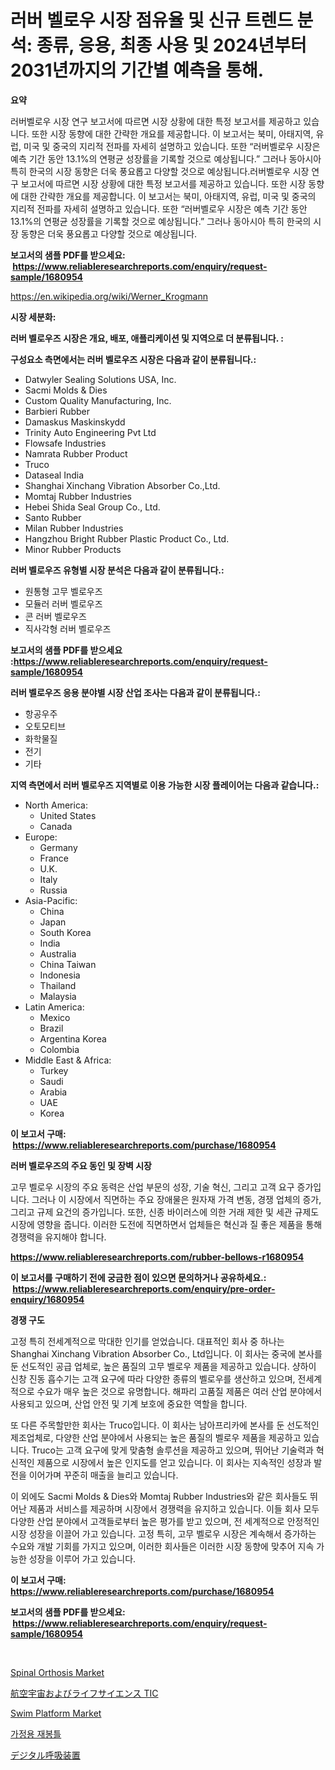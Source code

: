 <p><h1>러버 벨로우 시장 점유율 및 신규 트렌드 분석: 종류, 응용, 최종 사용 및 2024년부터 2031년까지의 기간별 예측을 통해.</h1></p><p><strong>요약</strong></p>
<p><p>러버벨로우 시장 연구 보고서에 따르면 시장 상황에 대한 특정 보고서를 제공하고 있습니다. 또한 시장 동향에 대한 간략한 개요를 제공합니다. 이 보고서는 북미, 아태지역, 유럽, 미국 및 중국의 지리적 전파를 자세히 설명하고 있습니다. 또한 “러버벨로우 시장은 예측 기간 동안 13.1%의 연평균 성장률을 기록할 것으로 예상됩니다.” 그러나 동아시아 특히 한국의 시장 동향은 더욱 풍요롭고 다양할 것으로 예상됩니다.러버벨로우 시장 연구 보고서에 따르면 시장 상황에 대한 특정 보고서를 제공하고 있습니다. 또한 시장 동향에 대한 간략한 개요를 제공합니다. 이 보고서는 북미, 아태지역, 유럽, 미국 및 중국의 지리적 전파를 자세히 설명하고 있습니다. 또한 “러버벨로우 시장은 예측 기간 동안 13.1%의 연평균 성장률을 기록할 것으로 예상됩니다.” 그러나 동아시아 특히 한국의 시장 동향은 더욱 풍요롭고 다양할 것으로 예상됩니다.</p></p>
<p><strong>보고서의 샘플 PDF를 받으세요: &nbsp;<a href="https://www.reliableresearchreports.com/enquiry/request-sample/1680954">https://www.reliableresearchreports.com/enquiry/request-sample/1680954</a></strong></p>
<p><a href="https://en.wikipedia.org/wiki/Werner_Krogmann">https://en.wikipedia.org/wiki/Werner_Krogmann</a></p>
<p><strong>시장 세분화:</strong></p>
<p><strong> 러버 벨로우즈 시장은 개요, 배포, 애플리케이션 및 지역으로 더 분류됩니다. :</strong></p>
<p><strong>구성요소 측면에서는 러버 벨로우즈 시장은 다음과 같이 분류됩니다.:</strong></p>
<p><ul><li>Datwyler Sealing Solutions USA, Inc.</li><li>Sacmi Molds & Dies</li><li>Custom Quality Manufacturing, Inc.</li><li>Barbieri Rubber</li><li>Damaskus Maskinskydd</li><li>Trinity Auto Engineering Pvt Ltd</li><li>Flowsafe Industries</li><li>Namrata Rubber Product</li><li>Truco</li><li>Dataseal India</li><li>Shanghai Xinchang Vibration Absorber Co.,Ltd.</li><li>Momtaj Rubber Industries</li><li>Hebei Shida Seal Group Co., Ltd.</li><li>Santo Rubber</li><li>Milan Rubber Industries</li><li>Hangzhou Bright Rubber Plastic Product Co., Ltd.</li><li>Minor Rubber Products</li></ul></p>
<p><strong> 러버 벨로우즈 유형별 시장 분석은 다음과 같이 분류됩니다.:</strong></p>
<p><ul><li>원통형 고무 벨로우즈</li><li>모듈러 러버 벨로우즈</li><li>콘 러버 벨로우즈</li><li>직사각형 러버 벨로우즈</li></ul></p>
<p><strong>보고서의 샘플 PDF를 받으세요 :<a href="https://www.reliableresearchreports.com/enquiry/request-sample/1680954">https://www.reliableresearchreports.com/enquiry/request-sample/1680954</a></strong></p>
<p><strong> 러버 벨로우즈 응용 분야별 시장 산업 조사는 다음과 같이 분류됩니다.:</strong></p>
<p><ul><li>항공우주</li><li>오토모티브</li><li>화학물질</li><li>전기</li><li>기타</li></ul></p>
<p><strong>지역 측면에서 러버 벨로우즈 지역별로 이용 가능한 시장 플레이어는 다음과 같습니다.:</strong></p>
<p><ul>
    <li>
        North America:
        <ul>
            <li>United States</li>
            <li>Canada</li>
        </ul>
    </li>
    <li>
        Europe:
        <ul>
            <li>Germany</li>
            <li>France</li>
            <li>U.K.</li>
            <li>Italy</li>
            <li>Russia</li>
        </ul>
    </li>
    <li>
        Asia-Pacific:
        <ul>
            <li>China</li>
            <li>Japan</li>
            <li>South Korea</li>
            <li>India</li>
            <li>Australia</li>
            <li>China Taiwan</li>
            <li>Indonesia</li>
            <li>Thailand</li>
            <li>Malaysia</li>
        </ul>
    </li>
    <li>
        Latin America:
        <ul>
            <li>Mexico</li>
            <li>Brazil</li>
            <li>Argentina Korea</li>
            <li>Colombia</li>
        </ul>
    </li>
    <li>
        Middle East & Africa:
        <ul>
            <li>Turkey</li>
            <li>Saudi</li>
            <li>Arabia</li>
            <li>UAE</li>
            <li>Korea</li>
        </ul>
    </li>
    </ul></p>
<p><strong>이 보고서 구매: &nbsp;<a href="https://www.reliableresearchreports.com/purchase/1680954">https://www.reliableresearchreports.com/purchase/1680954</a></strong></p>
<p><strong>러버 벨로우즈의 주요 동인 및 장벽 시장</strong></p>
<p><p>고무 벨로우 시장의 주요 동력은 산업 부문의 성장, 기술 혁신, 그리고 고객 요구 증가입니다. 그러나 이 시장에서 직면하는 주요 장애물은 원자재 가격 변동, 경쟁 업체의 증가, 그리고 규제 요건의 증가입니다. 또한, 신종 바이러스에 의한 거래 제한 및 세관 규제도 시장에 영향을 줍니다. 이러한 도전에 직면하면서 업체들은 혁신과 질 좋은 제품을 통해 경쟁력을 유지해야 합니다.</p></p>
<p><strong><a href="https://www.reliableresearchreports.com/rubber-bellows-r1680954">https://www.reliableresearchreports.com/rubber-bellows-r1680954</a></strong></p>
<p><strong>이 보고서를 구매하기 전에 궁금한 점이 있으면 문의하거나 공유하세요.: &nbsp;<a href="https://www.reliableresearchreports.com/enquiry/pre-order-enquiry/1680954">https://www.reliableresearchreports.com/enquiry/pre-order-enquiry/1680954</a></strong></p>
<p><strong>경쟁 구도</strong></p>
<p><p>고정 특히 전세계적으로 막대한 인기를 얻었습니다. 대표적인 회사 중 하나는 Shanghai Xinchang Vibration Absorber Co., Ltd입니다. 이 회사는 중국에 본사를 둔 선도적인 공급 업체로, 높은 품질의 고무 벨로우 제품을 제공하고 있습니다. 샹하이 신창 진동 흡수기는 고객 요구에 따라 다양한 종류의 벨로우를 생산하고 있으며, 전세계적으로 수요가 매우 높은 것으로 유명합니다. 해파리 고품질 제품은 여러 산업 분야에서 사용되고 있으며, 산업 안전 및 기계 보호에 중요한 역할을 합니다.</p><p>또 다른 주목할만한 회사는 Truco입니다. 이 회사는 남아프리카에 본사를 둔 선도적인 제조업체로, 다양한 산업 분야에서 사용되는 높은 품질의 벨로우 제품을 제공하고 있습니다. Truco는 고객 요구에 맞게 맞춤형 솔루션을 제공하고 있으며, 뛰어난 기술력과 혁신적인 제품으로 시장에서 높은 인지도를 얻고 있습니다. 이 회사는 지속적인 성장과 발전을 이어가며 꾸준히 매출을 늘리고 있습니다.</p><p>이 외에도 Sacmi Molds & Dies와 Momtaj Rubber Industries와 같은 회사들도 뛰어난 제품과 서비스를 제공하며 시장에서 경쟁력을 유지하고 있습니다. 이들 회사 모두 다양한 산업 분야에서 고객들로부터 높은 평가를 받고 있으며, 전 세계적으로 안정적인 시장 성장을 이끌어 가고 있습니다. 고정 특히, 고무 벨로우 시장은 계속해서 증가하는 수요와 개발 기회를 가지고 있으며, 이러한 회사들은 이러한 시장 동향에 맞추어 지속 가능한 성장을 이루어 가고 있습니다.</p></p>
<p><strong>이 보고서 구매: &nbsp; <a href="https://www.reliableresearchreports.com/purchase/1680954">https://www.reliableresearchreports.com/purchase/1680954</a></strong></p>
<p><strong>보고서의 샘플 PDF를 받으세요: &nbsp;<a href="https://www.reliableresearchreports.com/enquiry/request-sample/1680954">https://www.reliableresearchreports.com/enquiry/request-sample/1680954</a></strong><strong></strong></p>
<p>&nbsp;</p>
<p><p><a href="https://github.com/riwar777/Market-Research-Report-List-1/blob/main/spinal-orthosis-market.md">Spinal Orthosis Market</a></p><p><a href="https://github.com/ihabdkwlxs948/Market-Research-Report-List-2/blob/main/2289599141315.md">航空宇宙およびライフサイエンス TIC</a></p><p><a href="https://issuu.com/reportprime-2/docs/swim-platform-market-size-2030.pptx">Swim Platform Market</a></p><p><a href="https://github.com/FelipeGrrady654556/Market-Research-Report-List-2/blob/main/7124506149170.md">가정용 재봉틀</a></p><p><a href="https://github.com/dadanedu33/Market-Research-Report-List-2/blob/main/9168840141316.md">デジタル呼吸装置</a></p></p>